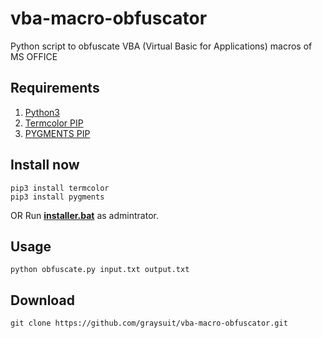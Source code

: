 # vba-macro-obfuscator
Python script to obfuscate VBA (Virtual Basic for Applications) macros of MS OFFICE
<h2> Requirements</h2>
<ol><li><a href="https://www.python.org/downloads/">Python3</a></li>
<li><a href="https://pypi.org/project/termcolor/">Termcolor PIP</a></li>
<li><a href="https://pypi.org/project/Pygments/">PYGMENTS PIP</a></li></ol>
<h2> Install now</h2>
<pre><code>pip3 install termcolor
pip3 install pygments</code></pre>
OR 
Run <a href="https://github.com/graysuit/vba-macro-obfuscator/blob/master/installer.bat"><b>installer.bat</b></a> as admintrator.
<h2> Usage</h2>
<pre><code>python obfuscate.py input.txt output.txt</code></pre>
<h2> Download</h2>
<pre><code>git clone https://github.com/graysuit/vba-macro-obfuscator.git</code></pre>

